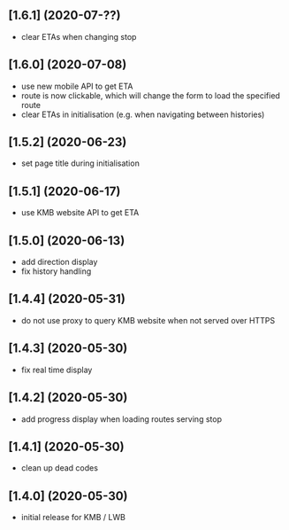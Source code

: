 ## [1.6.1] (2020-07-??)
* clear ETAs when changing stop

## [1.6.0] (2020-07-08)
* use new mobile API to get ETA
* route is now clickable, which will change the form to load the specified route
* clear ETAs in initialisation (e.g. when navigating between histories)

## [1.5.2] (2020-06-23)
* set page title during initialisation

## [1.5.1] (2020-06-17)
* use KMB website API to get ETA

## [1.5.0] (2020-06-13)
* add direction display
* fix history handling

## [1.4.4] (2020-05-31)
* do not use proxy to query KMB website when not served over HTTPS

## [1.4.3] (2020-05-30)
* fix real time display

## [1.4.2] (2020-05-30)
* add progress display when loading routes serving stop

## [1.4.1] (2020-05-30)
* clean up dead codes

## [1.4.0] (2020-05-30)
* initial release for KMB / LWB
